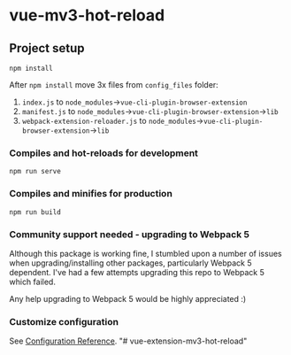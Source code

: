 # vue-mv3-hot-reload

## Project setup
```
npm install
```
After `npm install` move 3x files from `config_files` folder:

  1. `index.js` to `node_modules`->`vue-cli-plugin-browser-extension`
  2. `manifest.js` to `node_modules`->`vue-cli-plugin-browser-extension`->`lib`
  3. `webpack-extension-reloader.js` to `node_modules`->`vue-cli-plugin-browser-extension`->`lib`


### Compiles and hot-reloads for development
```
npm run serve
```

### Compiles and minifies for production
```
npm run build
```

### Community support needed - upgrading to Webpack 5
Although this package is working fine, I stumbled upon a number of issues when upgrading/installing other packages, particularly Webpack 5 dependent. I've had a few attempts upgrading this repo to Webpack 5 which failed. 

Any help upgrading to Webpack 5 would be highly appreciated :)


### Customize configuration
See [Configuration Reference](https://cli.vuejs.org/config/).
"# vue-extension-mv3-hot-reload" 
